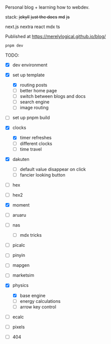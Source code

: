 Personal blog + learning how to webdev.

stack:
~~jekyll~~
~~just the docs~~
~~md~~
~~js~~

next.js
nextra
react
mdx
ts

Published at https://merelylogical.github.io/blog/

```bash
pnpm dev
```

TODO:

- [x] dev environment
- [x] set up template
  - [x] routing posts
  - [ ] better home page
  - [ ] switch between blogs and docs
  - [ ] search engine
  - [ ] image routing
- [ ] set up pnpm build
- [x] clocks
  - [x] timer refreshes
  - [ ] different clocks
  - [ ] time travel
- [x] dakuten
  - [ ] default value disappear on click
  - [ ] fancier looking button
- [ ] hex
- [ ] hex2
- [x] moment
- [ ] aruaru
- [ ] nas
  - [ ] mdx tricks
- [ ] picalc
- [ ] pinyin
- [ ] mapgen
- [ ] marketsim
- [x] physics
  - [x] base engine
  - [ ] energy calculations
  - [ ] arrow key control
- [ ] ecalc
- [ ] pixels
- [ ] 404

